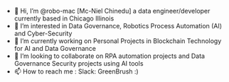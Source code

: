 - 👋 Hi, I’m @robo-mac [Mc-Niel Chinedu] a data engineer/developer currently based in Chicago Illinois
- 👀 I’m interested in Data Governance, Robotics Process Automation (AI) and Cyber-Security
- 🌱 I’m currently working on Personal Projects in Blockchain Technology for AI and Data Governance
- 💞️ I’m looking to collaborate on RPA automation projects and Data Governance Security projects using AI tools
- 📫 How to reach me : Slack: GreenBrush :)

<!---
robo-mac/robo-mac is a ✨ special ✨ repository because its `README.md` (this file) appears on your GitHub profile.
You can click the Preview link to take a look at your changes.
--->
